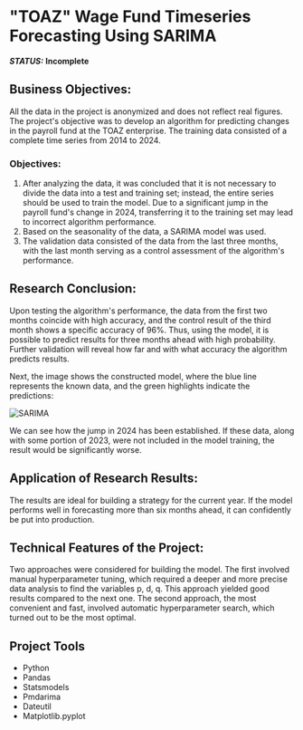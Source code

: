# "TOAZ" Wage Fund Timeseries Forecasting Using SARIMA 



***STATUS:*** **Incomplete**


## Business Objectives:

All the data in the project is anonymized and does not reflect real figures. The project's objective was to develop an algorithm for predicting changes in the payroll fund at the TOAZ enterprise. The training data consisted of a complete time series from 2014 to 2024.

### Objectives:

1.	After analyzing the data, it was concluded that it is not necessary to divide the data into a test and training set; instead, the entire series should be used to train the model. Due to a significant jump in the payroll fund's change in 2024, transferring it to the training set may lead to incorrect algorithm performance.
2.	Based on the seasonality of the data, a SARIMA model was used.
3.	The validation data consisted of the data from the last three months, with the last month serving as a control assessment of the algorithm's performance.


## Research Conclusion:

Upon testing the algorithm's performance, the data from the first two months coincide with high accuracy, and the control result of the third month shows a specific accuracy of 96%. Thus, using the model, it is possible to predict results for three months ahead with high probability. Further validation will reveal how far and with what accuracy the algorithm predicts results.

Next, the image shows the constructed model, where the blue line represents the known data, and the green highlights indicate the predictions:

<img src="https://i.imgur.com/b0GCeot.png" alt="SARIMA"/>

We can see how the jump in 2024 has been established. If these data, along with some portion of 2023, were not included in the model training, the result would be significantly worse.

## Application of Research Results:

The results are ideal for building a strategy for the current year. If the model performs well in forecasting more than six months ahead, it can confidently be put into production.

## Technical Features of the Project:

Two approaches were considered for building the model. The first involved manual hyperparameter tuning, which required a deeper and more precise data analysis to find the variables p, d, q. This approach yielded good results compared to the next one. The second approach, the most convenient and fast, involved automatic hyperparameter search, which turned out to be the most optimal.


## Project Tools

- Python
- Pandas
- Statsmodels
- Pmdarima
- Dateutil
- Matplotlib.pyplot

